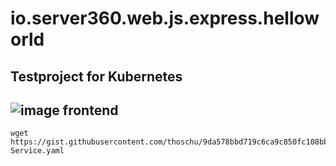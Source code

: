 # io.server360.web.js.express.helloworld
Testproject for Kubernetes
---
![image frontend](https://user-images.githubusercontent.com/5302726/47148188-5c65b500-d2d0-11e8-9dab-d2ffeba35b14.png "Image Frontend")
---
````
wget https://gist.githubusercontent.com/thoschu/9da578bbd719c6ca9c850fc108bb63cf/raw/c61d5f60693296c84ce2c0e428e6bbe44339ee11/ClusterIP-Service.yaml
````